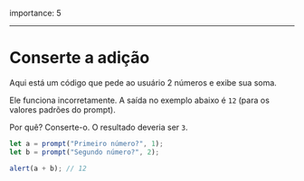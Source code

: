 importance: 5

---

# Conserte a adição

Aqui está um código que pede ao usuário 2 números e exibe sua soma.

Ele funciona incorretamente. A saída no exemplo abaixo é `12` (para os valores padrões do prompt).

Por quê? Conserte-o. O resultado deveria ser `3`.

```js run
let a = prompt("Primeiro número?", 1);
let b = prompt("Segundo número?", 2);

alert(a + b); // 12
```
